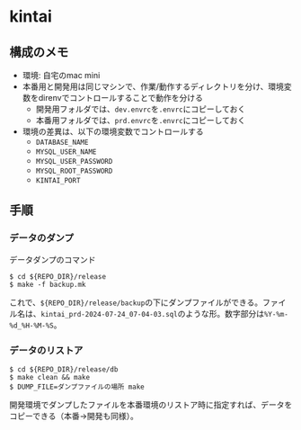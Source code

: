 # kintai

## 構成のメモ

- 環境: 自宅のmac mini
- 本番用と開発用は同じマシンで、作業/動作するディレクトリを分け、環境変数をdirenvでコントロールすることで動作を分ける
  - 開発用フォルダでは、`dev.envrc`を`.envrc`にコピーしておく
  - 本番用フォルダでは、`prd.envrc`を`.envrc`にコピーしておく
- 環境の差異は、以下の環境変数でコントロールする
  - `DATABASE_NAME`
  - `MYSQL_USER_NAME`
  - `MYSQL_USER_PASSWORD`
  - `MYSQL_ROOT_PASSWORD`
  - `KINTAI_PORT`

## 手順

### データのダンプ

データダンプのコマンド

```shell
$ cd ${REPO_DIR}/release
$ make -f backup.mk
```

これで、`${REPO_DIR}/release/backup`の下にダンプファイルができる。ファイル名は、`kintai_prd-2024-07-24_07-04-03.sql`のような形。数字部分は`%Y-%m-%d_%H-%M-%S`。

### データのリストア

```shell
$ cd ${REPO_DIR}/release/db
$ make clean && make
$ DUMP_FILE=ダンプファイルの場所 make
```

開発環境でダンプしたファイルを本番環境のリストア時に指定すれば、データをコピーできる（本番→開発も同様）。
